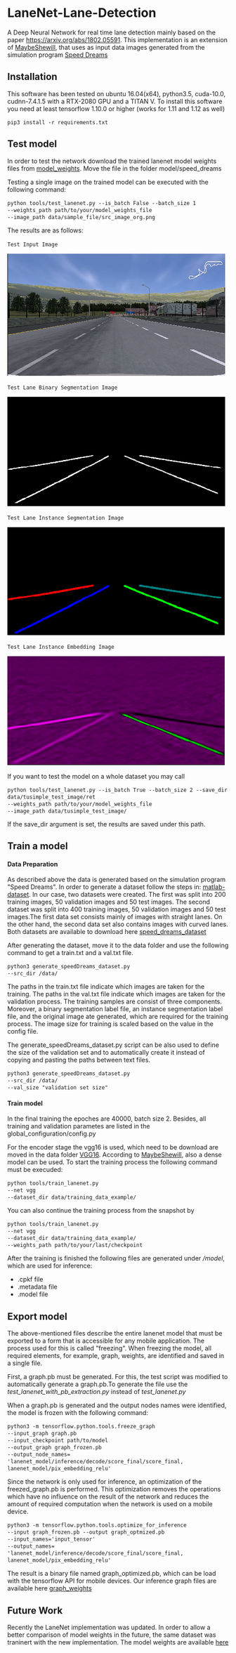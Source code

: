 # LaneNet-Lane-Detection 
A Deep Neural Network for real time lane detection mainly based on the paper https://arxiv.org/abs/1802.05591.
This implementation is an extension of [MaybeShewill](https://github.com/MaybeShewill-CV/lanenet-lane-detection), that uses as input data images generated from the simulation program [Speed Dreams](http://www.speed-dreams.org/)

## Installation
This software has been tested on ubuntu 16.04(x64), python3.5, cuda-10.0, cudnn-7.4.1.5 with a RTX-2080 GPU and a TITAN V. 
To install this software you need at least tensorflow 1.10.0 or higher (works for 1.11 and 1.12 as well)
```
pip3 install -r requirements.txt
```

## Test model
In order to test the network download the trained lanenet model weights files from [model_weights](https://nextcloud.os.in.tum.de/s/model_weights).
Move the file in the folder model/speed_dreams

Testing a single image on the trained model can be executed with the following command:

```
python tools/test_lanenet.py --is_batch False --batch_size 1 
--weights_path path/to/your/model_weights_file 
--image_path data/sample_file/src_image_org.png
```
The results are as follows:

`Test Input Image`

![Test Input](data/sample_files/src_image.png)

`Test Lane Binary Segmentation Image`

![Test Lane_Binary_Seg](data/sample_files/binary_image.png)

`Test Lane Instance Segmentation Image`

![Test Lane_Instance_Seg](data/sample_files/mask_image.png)

`Test Lane Instance Embedding Image`

![Test Lane_Embedding](data/sample_files/instance_image.png)

If you want to test the model on a whole dataset you may call
```
python tools/test_lanenet.py --is_batch True --batch_size 2 --save_dir data/tusimple_test_image/ret 
--weights_path path/to/your/model_weights_file 
--image_path data/tusimple_test_image/
```
If the save_dir argument is set, the results are saved under this path.

## Train a model
#### Data Preparation
As described above the data is generated based on the simulation program "Speed Dreams". In order to generate a dataset follow the steps in: [matlab-dataset](https://github.com/LukasProgram/LaneNet-Masterwork/tree/master/matlab-dataset). In our case, two datasets were created. The first was split into 200 training images, 50 validation images and 50 test images. The second dataset was split into 400 training images, 50 validation images and 50 test images.The first data set consists mainly of images with straight lanes. On the other hand, the second data set also contains images with curved lanes. Both datasets are available to download here [speed_dreams_dataset](https://nextcloud.os.in.tum.de/s/speed_dreams_dataset)

After generating the dataset, move it to the data folder and use the following command to get a train.txt and a val.txt file.

```
python3 generate_speedDreams_dataset.py
--src_dir /data/
```

The paths in the train.txt file indicate which images are taken for the training. The paths in the val.txt file indicate which images are taken for the validation process. The training samples are consist of three components. Moreover, a binary segmentation label file, an instance segmentation label file, and the original image ate generated, which are required for the training process. The image size for training is scaled based on the value in the config file.

The generate_speedDreams_dataset.py script can be also used to define the size of the validation set and to automatically create it instead of copying and pasting the paths between text files.

```
python3 generate_speedDreams_dataset.py
--src_dir /data/
--val_size "validation set size"
```

#### Train model
In the final training the epoches are 40000, batch size 2. Besides, all training and validation parametes are listed in the global_configuration/config.py

For the encoder stage the vgg16 is used, which need to be download are moved in the data folder [VGG16](https://github.com/tensorflow/models/tree/master/research/slim#pre-trained-models). According to [MaybeShewill](https://github.com/MaybeShewill-CV/lanenet-lane-detection), also a dense model can be used. To start the training process the following command must be execuded:

```
python tools/train_lanenet.py 
--net vgg 
--dataset_dir data/training_data_example/
```
You can also continue the training process from the snapshot by
```
python tools/train_lanenet.py 
--net vgg 
--dataset_dir data/training_data_example/ 
--weights_path path/to/your/last/checkpoint
```

After the training is finished the following files are generated under */model*, which are used for inference:
- .cpkf file
- .metadata file
- .model file

## Export model
The above-mentioned files describe the entire lanenet model that must be exported to a form that is
accessible for any mobile application. The process used for this is called "freezing". When freezing the model, all required elements, for example, graph, weights, are identified and saved in a single file.

First, a graph.pb must be generated. For this, the test script was modified to automatically generate a graph.pb.To generate the file use the *test_lanenet_with_pb_extraction.py* instead of *test_lanenet.py*

When a graph.pb is generated and the output nodes names were identified, the model is frozen with the
following command:

```
python3 -m tensorflow.python.tools.freeze_graph
--input_graph graph.pb
--input_checkpoint path/to/model
--output_graph graph_frozen.pb
--output_node_names=
'lanenet_model/inference/decode/score_final/score_final,
lanenet_model/pix_embedding_relu'
```

Since the network is only used for inference, an optimization of the freezed_graph.pb is performed. This optimization removes the operations which have no influence on the result of the network and reduces the amount of required computation when the network is used on a mobile device.

```
python3 -m tensorflow.python.tools.optimize_for_inference
--input graph_frozen.pb --output graph_optmized.pb
--input_names='input_tensor'
--output_names=
'lanenet_model/inference/decode/score_final/score_final,
lanenet_model/pix_embedding_relu'
```

The result is a binary file named graph_optimized.pb, which can be load with the tensorflow API for mobile devices. Our inference graph files are available here [graph_weights](https://nextcloud.os.in.tum.de/s/graph_files)

## Future Work

Recently the LaneNet implementation was updated. In order to allow a better comparison of model weights in the future, the same dataset was traninert with the new implementation. The model weights are available [here](https://nextcloud.os.in.tum.de/s/updated_lanenet_model_weights)

